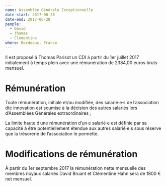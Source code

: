 ```yaml
---
name: Assemblée Générale Exceptionnelle
date-start: 2017-06-28
date-end: 2017-06-28
people:
  - David
  - Thomas
  - Clémentine
where: Bordeaux, France
---
```


Il est proposé à Thomas Parisot un CDI à partir du 1er juillet 2017 initialement à temps plein avec une rémunération de 2384,00 euros bruts mensuel.

# Rémunération

Toute rémunération, initiale et/ou modifiée, des salarié·e·s de l’association dtc innovation est soumise à la décision des autres salariés lors d’Assemblées Générales extraordinaires ;

La limite haute d’une rémunération d’un·e salarié·e est définie par sa capacité à être potentiellement étendue aux autres salarié·e·s sous réserve que la trésorerie de l’association le permette.

# Modifications de rémunération

À partir du 1er septembre 2017 la rémunération nette mensuelle des membres noyaux salariés David Bruant et Clémentine Hahn sera de 1800 € net mensuel.
